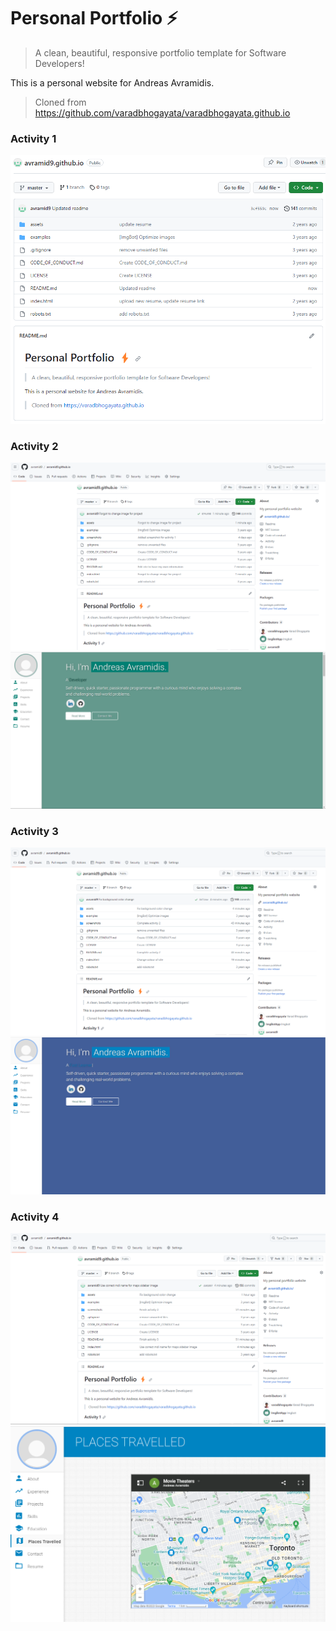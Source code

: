 # Personal Portfolio ⚡️ 
> A clean, beautiful, responsive portfolio template for Software Developers!

This is a personal website for Andreas Avramidis.

> Cloned from https://github.com/varadbhogayata/varadbhogayata.github.io

### Activity 1
![Screenshot](screenshots/activity1.png)
### Activity 2
![Screenshot](screenshots/activity2-1.png)
![Screenshot](screenshots/activity2-2.png)
### Activity 3
![Screenshot](screenshots/activity3-1.png)
![Screenshot](screenshots/activity3-2.png)
### Activity 4
![Screenshot](screenshots/activity4-1.png)
![Screenshot](screenshots/activity4-2.png)